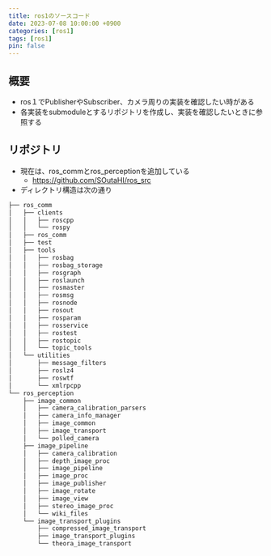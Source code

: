 ```yaml
---
title: ros1のソースコード
date: 2023-07-08 10:00:00 +0900
categories: [ros1]
tags: [ros1]
pin: false
---
```


## 概要
- ros１でPublisherやSubscriber、カメラ周りの実装を確認したい時がある
- 各実装をsubmoduleとするリポジトリを作成し、実装を確認したいときに参照する

## リポジトリ
- 現在は、ros_commとros_perceptionを追加している
    - https://github.com/SOutaHI/ros_src
- ディレクトリ構造は次の通り

``` bash
├── ros_comm
│   ├── clients
│   │   ├── roscpp
│   │   └── rospy
│   ├── ros_comm
│   ├── test
│   ├── tools
│   │   ├── rosbag
│   │   ├── rosbag_storage
│   │   ├── rosgraph
│   │   ├── roslaunch
│   │   ├── rosmaster
│   │   ├── rosmsg
│   │   ├── rosnode
│   │   ├── rosout
│   │   ├── rosparam
│   │   ├── rosservice
│   │   ├── rostest
│   │   ├── rostopic
│   │   └── topic_tools
│   └── utilities
│       ├── message_filters
│       ├── roslz4
│       ├── roswtf
│       └── xmlrpcpp
└── ros_perception
    ├── image_common
    │   ├── camera_calibration_parsers
    │   ├── camera_info_manager
    │   ├── image_common
    │   ├── image_transport
    │   └── polled_camera
    ├── image_pipeline
    │   ├── camera_calibration
    │   ├── depth_image_proc
    │   ├── image_pipeline
    │   ├── image_proc
    │   ├── image_publisher
    │   ├── image_rotate
    │   ├── image_view
    │   ├── stereo_image_proc
    │   └── wiki_files
    └── image_transport_plugins
        ├── compressed_image_transport
        ├── image_transport_plugins
        └── theora_image_transport


```